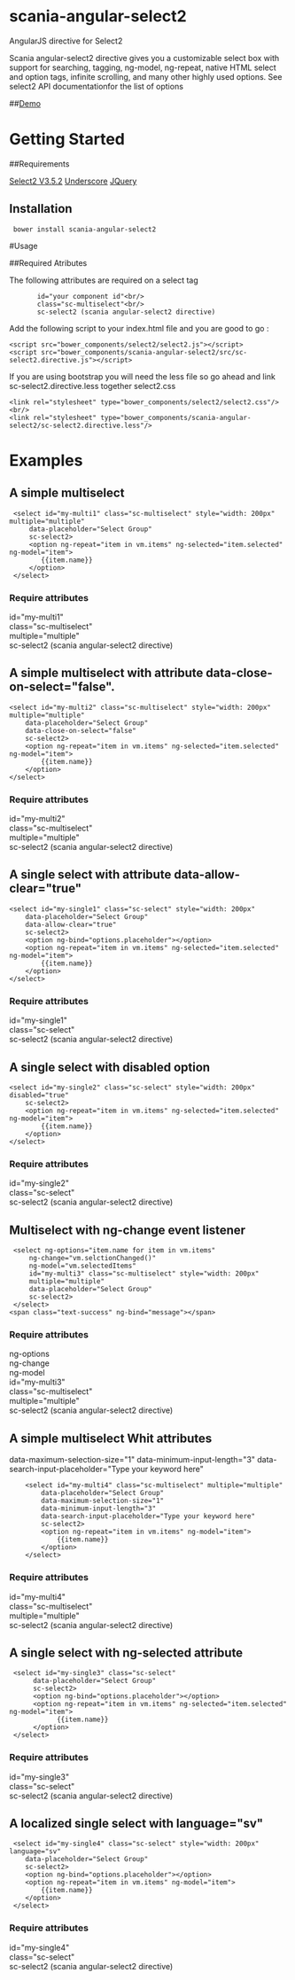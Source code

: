# scania-angular-select2
AngularJS directive for Select2

Scania angular-select2 directive gives you a customizable select box with support for searching, tagging, ng-model, ng-repeat,
native HTML select and option tags, infinite scrolling, and many other highly used options. See select2 API documentationfor the list of options

##<a href="http://plnkr.co/edit/L3YYgq7TEM2mBG9s9we1?p=preview">Demo</a>

# Getting Started

##Requirements

<a href="https://github.com/ivaynberg/select2">Select2 V3.5.2</a>
<a href="https://github.com/jashkenas/underscore">Underscore</a>
<a href="http://jquery.com/">JQuery</a>

## Installation

     bower install scania-angular-select2

#Usage

##Required Atributes

The following attributes are required on a select tag <br/>

           id="your component id"<br/>
           class="sc-multiselect"<br/>
           sc-select2 (scania angular-select2 directive)

  Add the following script to your index.html file and you are good to go :<br/>

<script type="text/javascript" src="bower_components/jquery/jquery.js"></script>
<script type="text/javascript" src="bower_components/underscore/underscore.js"></script>
    <script src="bower_components/select2/select2.js"></script>
    <script src="bower_components/scania-angular-select2/src/sc-select2.directive.js"></script>

  If you are using bootstrap you will need the less file so go ahead and link sc-select2.directive.less together select2.css

    <link rel="stylesheet" type="bower_components/select2/select2.css"/><br/>
    <link rel="stylesheet" type="bower_components/scania-angular-select2/sc-select2.directive.less"/>

# Examples

## A simple multiselect

     <select id="my-multi1" class="sc-multiselect" style="width: 200px" multiple="multiple"
         data-placeholder="Select Group"
         sc-select2>
         <option ng-repeat="item in vm.items" ng-selected="item.selected" ng-model="item">
            {{item.name}}
         </option>
     </select>

### Require attributes

id="my-multi1"<br/>
class="sc-multiselect"<br/>
multiple="multiple"<br/>
sc-select2 (scania angular-select2 directive)

## A simple multiselect with attribute data-close-on-select="false".

    <select id="my-multi2" class="sc-multiselect" style="width: 200px" multiple="multiple"
        data-placeholder="Select Group"
        data-close-on-select="false"
        sc-select2>
        <option ng-repeat="item in vm.items" ng-selected="item.selected" ng-model="item">
            {{item.name}}
        </option>
    </select>


### Require attributes

id="my-multi2"<br/>
class="sc-multiselect"<br/>
multiple="multiple"<br/>
sc-select2 (scania angular-select2 directive)

## A single select with attribute data-allow-clear="true"

    <select id="my-single1" class="sc-select" style="width: 200px"
        data-placeholder="Select Group"
        data-allow-clear="true"
        sc-select2>
        <option ng-bind="options.placeholder"></option>
        <option ng-repeat="item in vm.items" ng-selected="item.selected" ng-model="item">
            {{item.name}}
        </option>
    </select>


### Require attributes

id="my-single1"<br/>
class="sc-select"<br/>
sc-select2 (scania angular-select2 directive)

## A single select with disabled option

    <select id="my-single2" class="sc-select" style="width: 200px" disabled="true"
        sc-select2>
        <option ng-repeat="item in vm.items" ng-selected="item.selected" ng-model="item">
            {{item.name}}
        </option>
    </select>

### Require attributes

id="my-single2"<br/>
class="sc-select"<br/>
sc-select2 (scania angular-select2 directive)

## Multiselect with ng-change event listener

     <select ng-options="item.name for item in vm.items"
         ng-change="vm.selctionChanged()"
         ng-model="vm.selectedItems"
         id="my-multi3" class="sc-multiselect" style="width: 200px"
         multiple="multiple"
         data-placeholder="Select Group"
         sc-select2>
     </select>
    <span class="text-success" ng-bind="message"></span>


### Require attributes

ng-options<br/>
ng-change<br/>
ng-model<br/>
id="my-multi3"<br/>
class="sc-multiselect"<br/>
multiple="multiple"<br/>
sc-select2 (scania angular-select2 directive)

## A simple multiselect Whit attributes

data-maximum-selection-size="1"
data-minimum-input-length="3"
data-search-input-placeholder="Type your keyword here"


        <select id="my-multi4" class="sc-multiselect" multiple="multiple"
            data-placeholder="Select Group"
            data-maximum-selection-size="1"
            data-minimum-input-length="3"
            data-search-input-placeholder="Type your keyword here"
            sc-select2>
            <option ng-repeat="item in vm.items" ng-model="item">
                {{item.name}}
            </option>
        </select>


### Require attributes

id="my-multi4"<br/>
class="sc-multiselect"<br/>
multiple="multiple"<br/>
sc-select2 (scania angular-select2 directive)

## A single select with ng-selected attribute

     <select id="my-single3" class="sc-select"
          data-placeholder="Select Group"
          sc-select2>
          <option ng-bind="options.placeholder"></option>
          <option ng-repeat="item in vm.items" ng-selected="item.selected" ng-model="item">
                {{item.name}}
          </option>
     </select>

### Require attributes

id="my-single3"<br/>
class="sc-select"<br/>
sc-select2 (scania angular-select2 directive)

## A localized single select with language="sv"

     <select id="my-single4" class="sc-select" style="width: 200px" language="sv"
        data-placeholder="Select Group"
        sc-select2>
        <option ng-bind="options.placeholder"></option>
        <option ng-repeat="item in vm.items" ng-model="item">
            {{item.name}}
        </option>
     </select>

### Require attributes

 id="my-single4"<br/>
class="sc-select"<br/>
sc-select2 (scania angular-select2 directive)